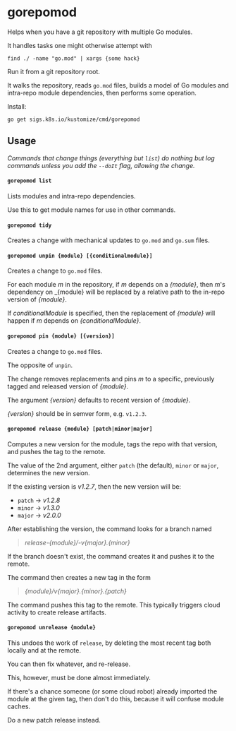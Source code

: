 # gorepomod

Helps when you have a git repository with multiple Go modules.

It handles tasks one might otherwise attempt with

```
find ./ -name "go.mod" | xargs {some hack}
```

Run it from a git repository root.

It walks the repository, reads `go.mod` files, builds
a model of Go modules and intra-repo module
dependencies, then performs some operation.

Install:
```
go get sigs.k8s.io/kustomize/cmd/gorepomod
```

## Usage

_Commands that change things (everything but `list`)
do nothing but log commands
unless you add the `--doIt` flag,
allowing the change._

#### `gorepomod list`

Lists modules and intra-repo dependencies.

Use this to get module names for use in other commands.

#### `gorepomod tidy`

Creates a change with mechanical updates
to `go.mod` and `go.sum` files.

#### `gorepomod unpin {module} [{conditionalmodule}]`

Creates a change to `go.mod` files.

For each module _m_ in the repository,
if _m_ depends on a _{module}_, then
_m_'s dependency on _{module} will be
replaced by a relative path to the in-repo
version of _{module}_.

If _conditionalModule_ is specified, then
the replacement of _{module}_ will happen
if _m_ depends on _{conditionalModule}_.

#### `gorepomod pin {module} [{version}]`

Creates a change to `go.mod` files.

The opposite of `unpin`.
  
The change removes replacements and pins _m_ to a
specific, previously tagged and released version of _{module}_.

The argument _{version}_ defaults to recent version of _{module}_.

_{version}_ should be in semver form, e.g. `v1.2.3`.


#### `gorepomod release {module} [patch|minor|major]`

Computes a new version for the module, tags the repo
with that version, and pushes the tag to the remote.

The value of the 2nd argument, either `patch` (the default),
`minor` or `major`, determines the new version.

If the existing version is _v1.2.7_, then the new version will be:
 - `patch` -> _v1.2.8_
 - `minor` -> _v1.3.0_
 - `major` -> _v2.0.0_

After establishing the version, the command looks for a branch named

> _release-{module}/-v{major}.{minor}_

If the branch doesn't exist, the command creates it and pushes it to the remote.

The command then creates a new tag in the form

> _{module}/v{major}.{minor}.{patch}_

The command pushes this tag to the remote.  This typically triggers
cloud activity to create release artifacts.

#### `gorepomod unrelease {module}`

This undoes the work of `release`, by deleting the
most recent tag both locally and at the remote.

You can then fix whatever, and re-release.

This, however, must be done almost immediately.

If there's a chance someone (or some cloud robot) already
imported the module at the given tag, then don't do this,
because it will confuse module caches.

Do a new patch release instead.

